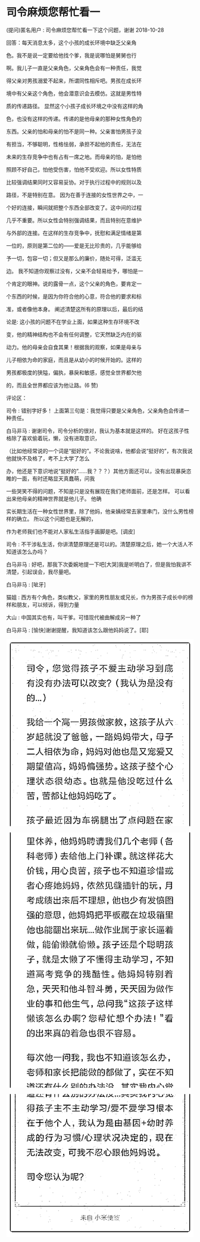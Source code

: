 # 司令麻烦您帮忙看一

(提问)匿名用户 : 司令麻烦您帮忙看一下这个问题，谢谢 2018-10-28

回答：每天消息太多，这个小孩的成长环境中缺乏父亲角

色。我不是说一定要给他找个爹，我是说哪怕是舅舅也行

啊。我儿子一直是父亲角色，父亲角色会有一种责任，我觉

得父亲对男孩溺爱不起来，所谓同性相斥吧。男孩在成长环

境中有父亲这个角色，他会潜意识会去模仿。这就是男性特

质的传递路径。 显然这个小孩子成长环境之中没有这样的角

色，也没有这样的传递。传递的是他母亲的那种女性角色的

东西。父亲的怕和母亲的怕不是同一种。父亲害怕男孩子没

有担当，不够聪明，性格怯弱，承担不起他的责任，无法在

未来的生存竞争中也有占有一席之地。而母亲的怕，是怕他

照顾不好自己，怕他受伤害，怕他不受欢迎。所以女性特质

比较强调结果同时又容易妥协。对于执行过程中的规则以及

路径，不是特别在意。 因为在善于连接的女性世界之中，一

个好的连接，瞬间就把整个东西全部改变了。这中间的过程

几乎不重要。所以女性会特别强调结果，而且特别在意维护

与外部的连接。在这样的生存竞争中，抚慰和满足情绪是第

一位的，原则是第二位的——爱是无比珍贵的，几乎能够给

予一切，包容一切；但又是那么的廉价，随处可得，泛滥无

边。 我不知道你观察过没有，父亲不会轻易给予，哪怕是一

个肯定的眼神。说的露骨一点，这个父亲的角色，要肯定一

个东西的时候，是因为你符合他的心意，符合他的要求和标

准，或者像他本身。 阐述清楚这所有的原理以后，最后的结

论是: 这小孩的问题不在学业上面，如果这种生存环境不改

变，他的精神结构也不会有任何调整，它天然缺乏内在的驱

动力。他的母亲会自食其果！根据我的观察，如果是母亲与

儿子相依为命的家庭，而且是从幼小的时候开始的。这样的

男孩都极度的狭隘，偏执，暴戾和敏感，感觉全世界都欠他

的，而且全世界都应该为他让路。(6 赞)

评论区：

司令 : 错别字好多！ 上面第三句是：我觉得只要是父亲角色，父亲角色会传递一种责任。

白马非马 : 谢谢司令，司令分析的很对，我认为基本就是这样的。 好在这孩子性格除了喜欢偷着玩，懒，没有进取意识，

（比如他经常说的一个词是“挺好的”。不论我说啥，他都会说“挺好的”，有次我说他就快不及格了，考不上大学了怎么

办，他还是下意识地说“挺好的”……我？？？）其他方面还可以，没有出现暴戾恣睢的一面，有时还略显天真蠢萌，问我

一些哭笑不得的问题，不知是只是没有展现在我们老师面前，还是怎样。 可以看出来他母亲的精神世界就是他儿子。 他确

实长期生活在一种女性世界里，除了他妈，他亲姨经常去家里串门，没什么男性榜样的确立。 所以这个问题也是无解的，

作为老师我们也不能对人家私生活指手画脚是吧。[调皮]

司令 : 不干涉私生活，你讲清楚原理还是可以的。清楚原理之后，她一个大活人不知道该怎么办吗？

白马非马 : 好吧，那我下次委婉地提一下吧[大哭]我是听明白了，但是我怕我讲不清楚，引起误会，我尽量吧。

白马非马 : [呲牙]

猫姐 : 西方有个角色，类似教父，家里的男性朋友或兄长，作为男孩子成长中的榜样和朋友，可以倾诉，得到力量

大山 : 中国其实也有，叫干爹。可惜现代被曲解成另一种了

白马非马 : [愉快]谢谢提醒，我知道该怎么跟他妈妈说了。[耶]

![image](img/Image_405.png)

![image](img/Image_406.png)

![image](img/Image_407.png)
